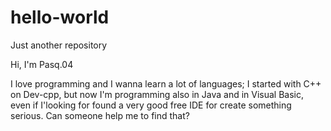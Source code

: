 # hello-world
Just another repository

Hi, I'm Pasq.04

I love programming and I wanna learn a lot of languages; 
I started with C++ on Dev-cpp, but now I'm programming also in Java and in Visual Basic, even if I'looking for found a very good free IDE for create something serious.
Can someone help me to find that?
